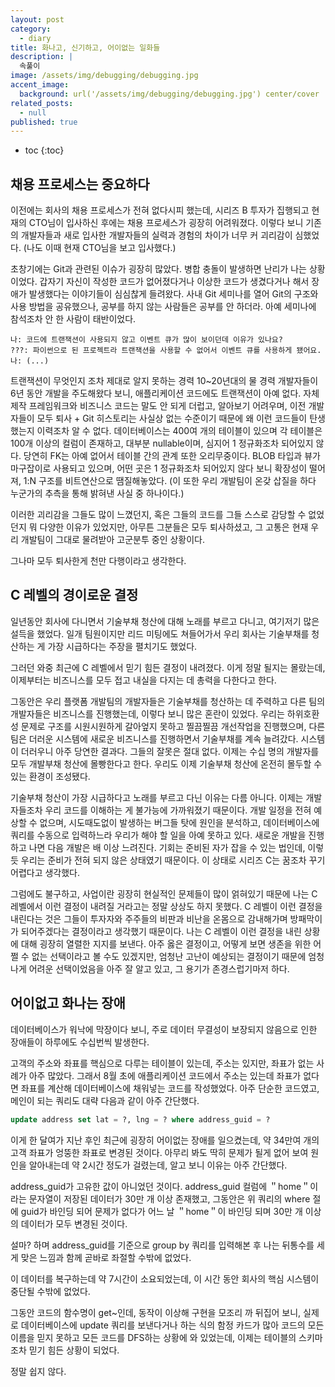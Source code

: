 ```yaml
---
layout: post
category:
  - diary
title: 화나고, 신기하고, 어이없는 일화들 
description: |
  속풀이
image: /assets/img/debugging/debugging.jpg
accent_image:
  background: url('/assets/img/debugging/debugging.jpg') center/cover
related_posts:
  - null
published: true
---
```


* toc
{:toc}

## 채용 프로세스는 중요하다

이전에는 회사의 채용 프로세스가 전혀 없다시피 했는데, 시리즈 B 투자가 집행되고 현재의 CTO님이 입사하신 후에는 채용 프로세스가 굉장히 어려워졌다.
이렇다 보니 기존의 개발자들과 새로 입사한 개발자들의 실력과 경험의 차이가 너무 커 괴리감이 심했었다. (나도 이때 현재 CTO님을 보고 입사했다.)

초창기에는 Git과 관련된 이슈가 굉장히 많았다.
병합 충돌이 발생하면 난리가 나는 상황이었다. 갑자기 자신이 작성한 코드가 없어졌다거나 이상한 코드가 생겼다거나 해서 장애가 발생했다는 이야기들이 심심찮게 들려왔다.
사내 Git 세미나를 열어 Git의 구조와 사용 방법을 공유했으나, 공부를 하지 않는 사람들은 공부를 안 하더라. 아예 세미나에 참석조차 안 한 사람이 태반이었다.

```
나: 코드에 트랜잭션이 사용되지 않고 이벤트 큐가 많이 보이던데 이유가 있나요?
???: 파이썬으로 된 프로젝트라 트랜잭션을 사용할 수 없어서 이벤트 큐를 사용하게 됐어요.
나: (...)
```

트랜잭션이 무엇인지 조차 제대로 알지 못하는 경력 10~20년대의 물 경력 개발자들이 6년 동안 개발을 주도해왔다 보니, 애플리케이션 코드에도 트랜잭션이 아예 없다.
자체 제작 프레임워크와 비즈니스 코드는 말도 안 되게 더럽고, 알아보기 어려우며, 이전 개발자들이 모두 퇴사 + Git 히스토리는 사실상 없는 수준이기 때문에 왜 이런 코드들이 탄생했는지 이력조차 알 수 없다.
데이터베이스는 400여 개의 테이블이 있으며 각 테이블은 100개 이상의 컬럼이 존재하고, 대부분 nullable이며, 심지어 1 정규화조차 되어있지 않다.
당연히 FK는 아예 없어서 테이블 간의 관계 또한 오리무중이다. BLOB 타입과 뷰가 마구잡이로 사용되고 있으며, 어떤 곳은 1 정규화조차 되어있지 않다 보니 확장성이 떨어져, 1:N 구조를 비트연산으로 땜질해놓았다. (이 또한 우리 개발팀이 온갖 삽질을 하다 누군가의 추측을 통해 밝혀낸 사실 중 하나이다.)

이러한 괴리감을 그들도 많이 느꼈던지, 혹은 그들의 코드를 그들 스스로 감당할 수 없었던지 뭐 다양한 이유가 있었지만, 아무튼 그분들은 모두 퇴사하셨고, 그 고통은 현재 우리 개발팀이 그대로 물려받아 고군분투 중인 상황이다.

그나마 모두 퇴사한게 천만 다행이라고 생각한다.

## C 레벨의 경이로운 결정

일년동안 회사에 다니면서 기술부채 청산에 대해 노래를 부르고 다니고, 여기저기 많은 설득을 했었다.
일개 팀원이지만 리드 미팅에도 쳐들어가서 우리 회사는 기술부채를 청산하는 게 가장 시급하다는 주장을 펼치기도 했었다.

그러던 와중 최근에 C 레벨에서 믿기 힘든 결정이 내려졌다. 이게 정말 될지는 몰랐는데, 이제부터는 비즈니스를 모두 접고 내실을 다지는 데 총력을 다한다고 한다.

그동안은 우리 플랫폼 개발팀의 개발자들은 기술부채를 청산하는 데 주력하고 다른 팀의 개발자들은 비즈니스를 진행했는데, 이렇다 보니 많은 혼란이 있었다. 
우리는 하위호환성 문제로 구조를 시원시원하게 갈아엎지 못하고 찔끔찔끔 개선작업을 진행했으며, 다른 팀은 더러운 시스템에 새로운 비즈니스를 진행하면서 기술부채를 계속 늘려갔다. 시스템이 더러우니 아주 당연한 결과다. 그들의 잘못은 절대 없다.
이제는 수십 명의 개발자를 모두 개발부채 청산에 몰빵한다고 한다. 우리도 이제 기술부채 청산에 온전히 몰두할 수 있는 환경이 조성됐다.

기술부채 청산이 가장 시급하다고 노래를 부르고 다닌 이유는 다름 아니다.
이제는 개발자들조차 우리 코드를 이해하는 게 불가능에 가까워졌기 때문이다. 개발 일정을 전혀 예상할 수 없으며, 시도때도없이 발생하는 버그들 탓에 원인을 분석하고, 데이터베이스에 쿼리를 수동으로 입력하느라 우리가 해야 할 일을 아예 못하고 있다. 새로운 개발을 진행하고 나면 다음 개발은 배 이상 느려진다.
기회는 준비된 자가 잡을 수 있는 법인데, 이렇듯 우리는 준비가 전혀 되지 않은 상태였기 때문이다. 이 상태로 시리즈 C는 꿈조차 꾸기 어렵다고 생각했다.

그럼에도 불구하고, 사업이란 굉장히 현실적인 문제들이 많이 얽혀있기 때문에 나는 C 레벨에서 이런 결정이 내려질 거라고는 정말 상상도 하지 못했다.
C 레벨이 이런 결정을 내린다는 것은 그들이 투자자와 주주들의 비판과 비난을 온몸으로 감내해가며 방패막이가 되어주겠다는 결정이라고 생각했기 때문이다.
나는 C 레벨이 이런 결정을 내린 상황에 대해 굉장히 열렬한 지지를 보낸다. 아주 옳은 결정이고, 어떻게 보면 생존을 위한 어쩔 수 없는 선택이라고 볼 수도 있겠지만, 엄청난 고난이 예상되는 결정이기 때문에 엄청나게 어려운 선택이었음을 아주 잘 알고 있고, 그 용기가 존경스럽기마저 하다.

## 어이없고 화나는 장애

데이터베이스가 워낙에 막장이다 보니, 주로 데이터 무결성이 보장되지 않음으로 인한 장애들이 하루에도 수십번씩 발생한다.

고객의 주소와 좌표를 핵심으로 다루는 테이블이 있는데, 주소는 있지만, 좌표가 없는 사례가 아주 많았다.
그래서 8월 초에 애플리케이션 코드에서 주소는 있는데 좌표가 없다면 좌표를 계산해 데이터베이스에 채워넣는 코드를 작성했었다.
아주 단순한 코드였고, 메인이 되는 쿼리도 대략 다음과 같이 아주 간단했다.

```sql
update address set lat = ?, lng = ? where address_guid = ?
```

이게 한 달여가 지난 후인 최근에 굉장히 어이없는 장애를 일으켰는데, 약 34만여 개의 고객 좌표가 엉뚱한 좌표로 변경된 것이다.
아무리 봐도 딱히 문제가 될게 없어 보여 원인을 알아내는데 약 2시간 정도가 걸렸는데, 알고 보니 이유는 아주 간단했다.

address_guid가 고유한 값이 아니었던 것이다.
address_guid 컬럼에 ＂home＂이라는 문자열이 저장된 데이터가 30만 개 이상 존재했고, 그동안은 위 쿼리의 where 절에 guid가 바인딩 되어 문제가 없다가 어느 날 ＂home＂이 바인딩 되며 30만 개 이상의 데이터가 모두 변경된 것이다.

설마? 하며 address_guid를 기준으로 group by 쿼리를 입력해본 후 나는 뒤통수를 세게 맞은 느낌과 함께 곧바로 좌절할 수밖에 없었다.

이 데이터를 복구하는데 약 7시간이 소요되었는데, 이 시간 동안 회사의 핵심 시스템이 중단될 수밖에 없었다.

그동안 코드의 함수명이 get~인데, 동작이 이상해 구현을 모조리 까 뒤집어 보니, 실제로 데이터베이스에 update 쿼리를 보낸다거나 하는 식의 함정 카드가 많아 코드의 모든 이름을 믿지 못하고 모든 코드를 DFS하는 상황에 와 있었는데, 이제는 테이블의 스키마조차 믿기 힘든 상황이 되었다.

정말 쉽지 않다.

